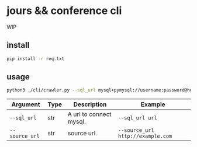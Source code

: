 # jours && conference cli

WIP

## install

```bash
pip install -r req.txt
```

## usage

```bash
python3 ./cli/crawler.py --sql_url mysql+pymysql://username:password@host:port/database?charset=utf8mb4 --source_url web_url
```

| Argument | Type  | Description                          | Example            |
| -------- | ----- | ------------------------------------ | ------------------ |
| `--sql_url` | str | A url to connect mysql.  | `--sql_url url` |
| `--source_url`  | str | source url. | `--source_url http://example.com `      |

